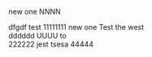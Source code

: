 new  one 
 NNNN

dfgdf
test
11111111
new  one 
Test  the  west 	
dddddd
UUUU
to  
222222
jest tsesa
44444